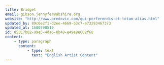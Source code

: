 ```yaml
---
title: Bridget
email: gibson.jennyfer@abshire.org
website: "http://www.predovic.com/qui-perferendis-et-totam-alias.html"
updated_by: 89c6e2f1-d2ee-4669-b3c7-e73293467373
updated_at: 1600790519
id: 85817b82-89e5-4da6-8b48-e49e9e682f68
content:
    - type: paragraph
      content:
          - type: text
            text: "English Artist Content"
---
```

